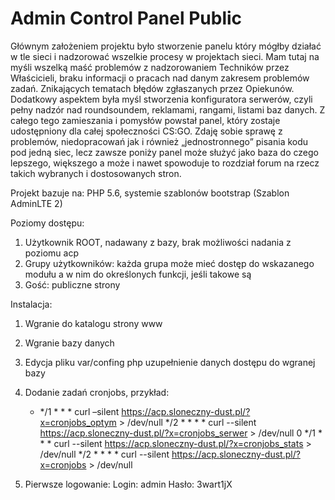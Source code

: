 # Admin Control Panel Public

Głównym założeniem projektu było stworzenie panelu który mógłby działać w tle sieci i nadzorować wszelkie procesy w projektach sieci. Mam tutaj na myśli wszelką maść problemów z nadzorowaniem Techników przez Właścicieli, braku informacji o pracach nad danym zakresem problemów zadań. Znikających tematach błędów zgłaszanych przez Opiekunów. Dodatkowy aspektem była myśl stworzenia konfiguratora serwerów, czyli pełny nadzór nad roundsoundem, reklamami, rangami, listami baz danych. Z całego tego zamieszania i pomysłów powstał panel, który zostaje udostępniony dla całej społeczności CS:GO.
Zdaję sobie sprawę z problemów, niedopracowań jak i również „jednostronnego” pisania kodu pod jedną siec, lecz zawsze poniży panel może służyć jako baza do czego lepszego, większego a może i nawet spowoduje to rozdział forum na rzecz takich wybranych i dostosowanych stron.

Projekt bazuje na: PHP 5.6, systemie szablonów bootstrap (Szablon AdminLTE 2)

Poziomy dostępu:
1. Użytkownik ROOT, nadawany z bazy, brak możliwości nadania z poziomu acp
2. Grupy użytkowników: każda grupa może mieć dostęp do wskazanego modułu a w nim do określonych funkcji, jeśli takowe są
3. Gość: publiczne strony


Instalacja:
1. Wgranie do katalogu strony www
2. Wgranie bazy danych
3. Edycja pliku var/confing php uzupełnienie danych dostępu do wgranej bazy
4. Dodanie zadań cronjobs, przykład:
	*	*/1	*	*	*	curl –silent https://acp.sloneczny-dust.pl/?x=cronjobs_optym > /dev/null
	*/2	*	*	*	*	curl --silent https://acp.sloneczny-dust.pl/?x=cronjobs_serwer > /dev/null
	0	*/1	*	*	*	curl --silent https://acp.sloneczny-dust.pl/?x=cronjobs_stats > /dev/null
	*/2	*	*	*	*	curl --silent https://acp.sloneczny-dust.pl/?x=cronjobs > /dev/null
	
5. Pierwsze logowanie:
	Login: admin
	Hasło: 3wart1jX
